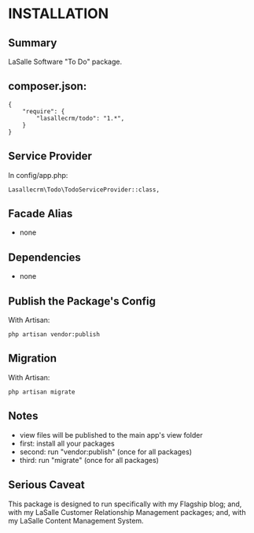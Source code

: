 # INSTALLATION

## Summary 
LaSalle Software "To Do" package. 


## composer.json:

```
{
    "require": {
        "lasallecrm/todo": "1.*",
    }
}
```


## Service Provider

In config/app.php:
```
Lasallecrm\Todo\TodoServiceProvider::class,
```


## Facade Alias

* none


## Dependencies
* none


## Publish the Package's Config

With Artisan:
```
php artisan vendor:publish
```

## Migration

With Artisan:
```
php artisan migrate
```

## Notes

* view files will be published to the main app's view folder
* first: install all your packages 
* second: run "vendor:publish" (once for all packages) 
* third:  run "migrate" (once for all packages)


## Serious Caveat 

This package is designed to run specifically with my Flagship blog; and, with my LaSalle Customer Relationship Management packages; and, with my LaSalle Content Management System.
